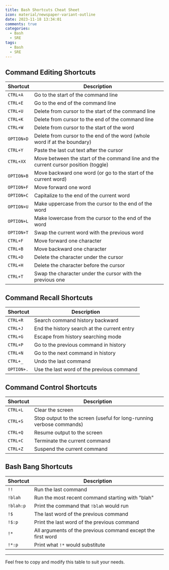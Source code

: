 ```yaml
---
title: Bash Shortcuts Cheat Sheet
icon: material/newspaper-variant-outline
date: 2023-11-18 13:34:01
comments: true
categories:
  - Bash
  - SRE
tags:
  - Bash
  - SRE
---
```


## Command Editing Shortcuts

| Shortcut       | Description                                                                                 |
|----------------|---------------------------------------------------------------------------------------------|
| `CTRL+A`       | Go to the start of the command line                                                        |
| `CTRL+E`       | Go to the end of the command line                                                          |
| `CTRL+U`       | Delete from cursor to the start of the command line                                        |
| `CTRL+K`       | Delete from cursor to the end of the command line                                          |
| `CTRL+W`       | Delete from cursor to the start of the word                                                |
| `OPTION+D`     | Delete from cursor to the end of the word (whole word if at the boundary)                  |
| `CTRL+Y`       | Paste the last cut text after the cursor                                                   |
| `CTRL+XX`      | Move between the start of the command line and the current cursor position (toggle)        |
| `OPTION+B`     | Move backward one word (or go to the start of the current word)                            |
| `OPTION+F`     | Move forward one word                                                                      |
| `OPTION+C`     | Capitalize to the end of the current word                                                  |
| `OPTION+U`     | Make uppercase from the cursor to the end of the word                                      |
| `OPTION+L`     | Make lowercase from the cursor to the end of the word                                      |
| `OPTION+T`     | Swap the current word with the previous word                                               |
| `CTRL+F`       | Move forward one character                                                                |
| `CTRL+B`       | Move backward one character                                                               |
| `CTRL+D`       | Delete the character under the cursor                                                     |
| `CTRL+H`       | Delete the character before the cursor                                                    |
| `CTRL+T`       | Swap the character under the cursor with the previous one                                 |

## Command Recall Shortcuts

| Shortcut       | Description                                                                                 |
|----------------|---------------------------------------------------------------------------------------------|
| `CTRL+R`       | Search command history backward                                                            |
| `CTRL+J`       | End the history search at the current entry                                                |
| `CTRL+G`       | Escape from history searching mode                                                         |
| `CTRL+P`       | Go to the previous command in history                                                      |
| `CTRL+N`       | Go to the next command in history                                                          |
| `CTRL+_`       | Undo the last command                                                                      |
| `OPTION+.`     | Use the last word of the previous command                                                  |

## Command Control Shortcuts

| Shortcut       | Description                                                                                 |
|----------------|---------------------------------------------------------------------------------------------|
| `CTRL+L`       | Clear the screen                                                                           |
| `CTRL+S`       | Stop output to the screen (useful for long-running verbose commands)                       |
| `CTRL+Q`       | Resume output to the screen                                                                |
| `CTRL+C`       | Terminate the current command                                                              |
| `CTRL+Z`       | Suspend the current command                                                                |

## Bash Bang Shortcuts

| Shortcut       | Description                                                                                 |
|----------------|---------------------------------------------------------------------------------------------|
| `!!`           | Run the last command                                                                       |
| `!blah`        | Run the most recent command starting with "blah"                                           |
| `!blah:p`      | Print the command that `!blah` would run                                                   |
| `!$`           | The last word of the previous command                                                      |
| `!$:p`         | Print the last word of the previous command                                                |
| `!*`           | All arguments of the previous command except the first word                                |
| `!*:p`         | Print what `!*` would substitute                                                           |

---

Feel free to copy and modify this table to suit your needs.
